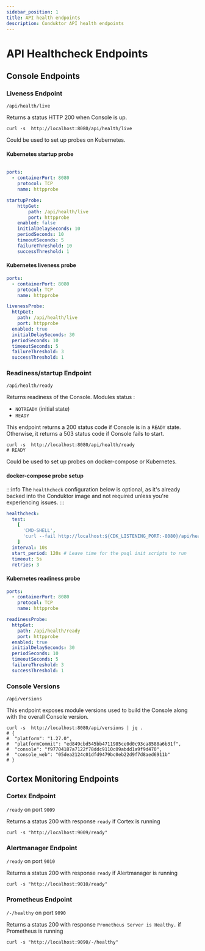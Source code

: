 ```yaml
---
sidebar_position: 1
title: API health endpoints
description: Conduktor API health endpoints
---
```


# API Healthcheck Endpoints

## Console Endpoints

### Liveness Endpoint

`/api/health/live`

Returns a status HTTP 200 when Console is up.

```shell title="cURL example"
curl -s  http://localhost:8080/api/health/live
```

Could be used to set up probes on Kubernetes.

#### Kubernetes startup probe

```yaml title="Port configuration"

ports:
  - containerPort: 8080
    protocol: TCP
    name: httpprobe
```

```yaml title="Probe configuration"
startupProbe:
    httpGet:
        path: /api/health/live
        port: httpprobe
    enabled: false
    initialDelaySeconds: 10
    periodSeconds: 10
    timeoutSeconds: 5
    failureThreshold: 10
    successThreshold: 1
```

#### Kubernetes liveness probe

```yaml title="Port configuration"
ports:
  - containerPort: 8080
    protocol: TCP
    name: httpprobe
```

```yaml title="Probe configuration"
livenessProbe:
  httpGet:
    path: /api/health/live
    port: httpprobe
  enabled: true
  initialDelaySeconds: 30
  periodSeconds: 10
  timeoutSeconds: 5
  failureThreshold: 3
  successThreshold: 1
```

### Readiness/startup Endpoint

`/api/health/ready`

Returns readiness of the Console.
Modules status :

- `NOTREADY` (initial state)
- `READY`

This endpoint returns a 200 status code if Console is in a `READY` state. Otherwise, it returns a 503 status code if Console fails to start.

```shell title="cURL example"
curl -s  http://localhost:8080/api/health/ready
# READY
```

Could be used to set up probes on docker-compose or Kubernetes.

#### docker-compose probe setup

:::info
The `healthcheck` configuration below is optional, as it's already backed into the Conduktor image and not required unless you're experiencing issues.
:::

```yaml
healthcheck:
  test:
    [
      'CMD-SHELL',
      'curl --fail http://localhost:${CDK_LISTENING_PORT:-8080}/api/health/ready',
    ]
  interval: 10s
  start_period: 120s # Leave time for the psql init scripts to run
  timeout: 5s
  retries: 3
```

#### Kubernetes readiness probe

```yaml title="Port configuration"
ports:
  - containerPort: 8080
    protocol: TCP
    name: httpprobe
```

```yaml title="Probe configuration"
readinessProbe:
  httpGet:
    path: /api/health/ready
    port: httpprobe
  enabled: true
  initialDelaySeconds: 30
  periodSeconds: 10
  timeoutSeconds: 5
  failureThreshold: 3
  successThreshold: 1
```




### Console Versions

`/api/versions`

This endpoint exposes module versions used to build the Console along with the overall Console version.

```shell title="cURL example"
curl -s  http://localhost:8080/api/versions | jq .
# {
#  "platform": "1.27.0",
#  "platformCommit": "ed849cbd545bb4711985ce0d0c93ca8588a6b31f",
#  "console": "f97704187a7122f78ddc9110c09abdd1a9f9d470",
#  "console_web": "05dea2124c01dfd9479bc0eb22d9f7d8aed6911b"
# }
```

## Cortex Monitoring Endpoints

### Cortex Endpoint

`/ready` on port `9009`

Returns a status 200 with response `ready` if Cortex is running

```shell title="cURL example"
curl -s "http://localhost:9009/ready"
```

### Alertmanager Endpoint

`/ready` on port `9010`

Returns a status 200 with response `ready` if Alertmanager is running

```shell title="cURL example"
curl -s "http://localhost:9010/ready"
```

### Prometheus Endpoint

`/-/healthy` on port `9090`

Returns a status 200 with response `Prometheus Server is Healthy.` if Prometheus is running

```shell title="cURL example"
curl -s "http://localhost:9090/-/healthy"
```
